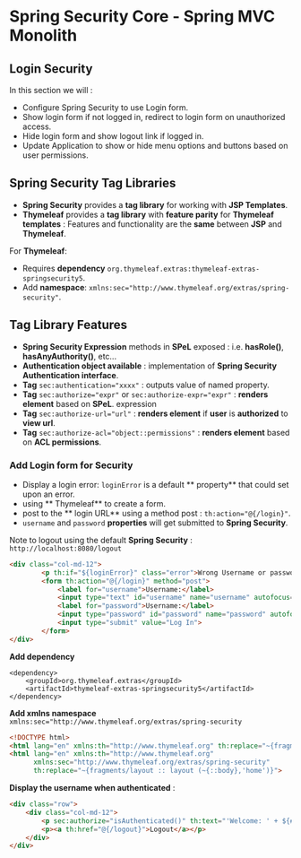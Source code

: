 # Spring Security Core - Spring MVC Monolith

## Login Security

In this section we will : 

- Configure Spring Security to use Login form.
- Show login form if not logged in, redirect to login form on unauthorized access.
- Hide login form and show logout link if logged in.
- Update Application to show or hide menu options and buttons based on user permissions.



Spring Security Tag Libraries
-------
- **Spring Security** provides a **tag library** for working with **JSP Templates**.
- **Thymeleaf** provides a **tag library** with **feature parity** for **Thymeleaf templates** : Features and functionality are the **same** between **JSP** and **Thymeleaf**.


For **Thymeleaf**:
- Requires **dependency** `org.thymeleaf.extras:thymeleaf-extras-springsecurity5`.
- Add **namespace**: `xmlns:sec="http://www.thymeleaf.org/extras/spring-security"`.


Tag Library Features
-------
- **Spring Security Expression** methods in **SPeL** exposed : i.e. **hasRole()**, **hasAnyAuthority()**, etc...
- **Authentication object available** : implementation of **Spring Security Authentication interface**.
- **Tag** `sec:authentication="xxxx"` : outputs value of named property.
- **Tag** `sec:authorize="expr"` or `sec:authorize-expr="expr"` : **renders element** based on **SPeL**.
expression
- **Tag** `sec:authorize-url="url"` : **renders element** if **user** is **authorized** to **view url**.
- **Tag** `sec:authorize-acl="object::permissions"` : **renders element** based on **ACL permissions**.



### Add Login form for Security

- Display a login error: `loginError` is a default ** property**  that could set upon an error.
- using ** Thymeleaf**  to create a form.
- post to the ** login URL**  using a method post : `th:action="@{/login}"`.
- `username` and `password` **properties** will get submitted to **Spring Security**.

Note to logout using the default **Spring Security** : `http://localhost:8080/logout`

```html
<div class="col-md-12">
        <p th:if="${loginError}" class="error">Wrong Username or password</p>
        <form th:action="@{/login}" method="post">
            <label for="username">Username:</label>
            <input type="text" id="username" name="username" autofocus="true" autocomplete="off">
            <label for="password">Username:</label>
            <input type="password" id="password" name="password" autofocus="true" autocomplete="off">
            <input type="submit" value="Log In">
        </form>
</div>
```

**Add dependency**
```
<dependency>
    <groupId>org.thymeleaf.extras</groupId>
    <artifactId>thymeleaf-extras-springsecurity5</artifactId>
</dependency>
```

**Add xmlns namespace** `xmlns:sec="http://www.thymeleaf.org/extras/spring-security`

```html
<!DOCTYPE html>
<html lang="en" xmlns:th="http://www.thymeleaf.org" th:replace="~{fragments/layout :: layout (~{::body},'home')}">
<html lang="en" xmlns:th="http://www.thymeleaf.org"
      xmlns:sec="http://www.thymeleaf.org/extras/spring-security"
      th:replace="~{fragments/layout :: layout (~{::body},'home')}">

```

**Display the username when authenticated** : 

```html
<div class="row">
    <div class="col-md-12">
        <p sec:authorize="isAuthenticated()" th:text="'Welcome: ' + ${#authentication?.principal?.username}">User</p>
        <p><a th:href="@{/logout}">Logout</a></p>
    </div>
</div>
```

